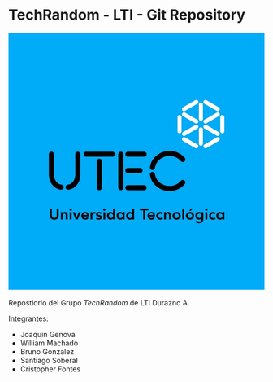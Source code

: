 # TechRandom - LTI - Git Repository

![UTEC](./images/UTEC_Icon.jpg)

Repostiorio del Grupo *TechRandom* de LTI Durazno A.

Integrantes:

- Joaquin Genova
- William Machado
- Bruno Gonzalez
- Santiago Soberal
- Cristopher Fontes

